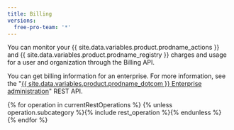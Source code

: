 ```yaml
---
title: Billing
versions:
  free-pro-team: '*'
---
```


You can monitor your {{ site.data.variables.product.prodname_actions }} and {{ site.data.variables.product.prodname_registry }} charges and usage for a user and organization through the Billing API.

You can get billing information for an enterprise. For more information, see the "[{{ site.data.variables.product.prodname_dotcom }} Enterprise administration](/rest/reference/enterprise-admin#billing)" REST API.

{% for operation in currentRestOperations %}
  {% unless operation.subcategory %}{% include rest_operation %}{% endunless %}
{% endfor %}
